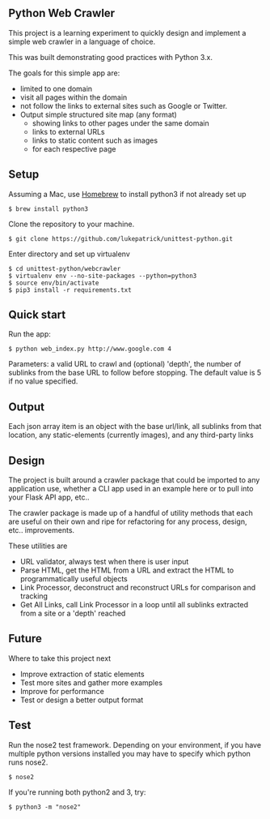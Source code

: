 ## Python Web Crawler
This project is a learning experiment to quickly design and implement a simple
web crawler in a language of choice. 

This was built demonstrating good practices with Python 3.x.

The goals for this simple app are:
- limited to one domain
- visit all pages within the domain
- not follow the links to external sites such as Google or Twitter.
- Output simple structured site map (any format)
	- showing links to other pages under the same domain
	- links to external URLs
	- links to static content such as images
	- for each respective page

## Setup

Assuming a Mac, use [Homebrew](https://brew.sh/) to install python3 if not already
set up

    $ brew install python3
    
Clone the repository to your machine.

    $ git clone https://github.com/lukepatrick/unittest-python.git
    
Enter directory and set up virtualenv

    $ cd unittest-python/webcrawler
    $ virtualenv env --no-site-packages --python=python3
    $ source env/bin/activate
    $ pip3 install -r requirements.txt
    
## Quick start

Run the app:

    $ python web_index.py http://www.google.com 4

Parameters: a valid URL to crawl and (optional) 'depth', the number of sublinks from
the base URL to follow before stopping. The default value is 5 if no value specified.

## Output



Each json array item is an object with the base url/link, all sublinks from that
location, any static-elements (currently images), and any third-party links



## Design
The project is built around a crawler package that could be imported to any application
use, whether a CLI app used in an example here or to pull into your Flask API
app, etc..

The crawler package is made up of a handful of utility methods that each are useful
on their own and ripe for refactoring for any process, design, etc.. improvements.

These utilities are 
	
- URL validator, always test when there is user input
- Parse HTML, get the HTML from a URL and extract the HTML to programmatically useful objects
- Link Processor, deconstruct and reconstruct URLs for comparison and tracking
- Get All Links, call Link Processor in a loop until all sublinks extracted from a site or a 'depth' reached


## Future
Where to take this project next
- Improve extraction of static elements
- Test more sites and gather more examples
- Improve for performance
- Test or design a better output format


## Test

Run the nose2 test framework. Depending on your environment, if you have multiple python
versions installed you may have to specify which python runs nose2. 

    $ nose2

If you're running both python2 and 3, try:

    $ python3 -m "nose2"
